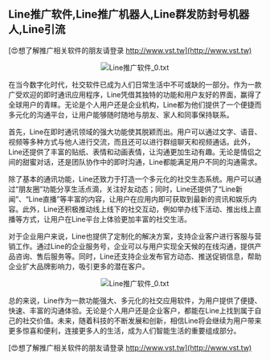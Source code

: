 ## **Line推广软件,Line推广机器人,Line群发防封号机器人,Line引流**

[😍想了解推广相关软件的朋友请登录 http://www.vst.tw](http://www.vst.tw)

 <center><img src="https://vst.tw/MP4/tuiguang/png/2.png" alt="Line推广软件_0.txt"></center>

在当今数字化时代，社交软件已成为人们日常生活中不可或缺的一部分。作为一款广受欢迎的即时通讯应用程序，Line凭借其独特的功能和用户友好的界面，赢得了全球用户的青睐。无论是个人用户还是企业机构，Line都为他们提供了一个便捷而多元化的沟通平台，让用户能够随时随地与朋友、家人和同事保持联系。

首先，Line在即时通讯领域的强大功能使其脱颖而出。用户可以通过文字、语音、视频等多种方式与他人进行交流，而且还可以进行群组聊天和视频通话。此外，Line还提供了丰富的贴纸、表情和动画表情，让沟通更加生动有趣。无论是情侣之间的甜蜜对话，还是团队协作中的即时沟通，Line都能满足用户不同的沟通需求。

除了基本的通讯功能，Line还致力于打造一个多元化的社交生态系统。用户可以通过“朋友圈”功能分享生活点滴，关注好友动态；同时，Line还提供了“Line新闻”、“Line直播”等丰富的内容，让用户在应用内即可获取到最新的资讯和娱乐内容。此外，Line还积极推动线上线下的社交互动，例如举办线下活动、推出线上直播等方式，让用户在Line平台上体验更加丰富的社交生活。

对于企业用户来说，Line也提供了定制化的解决方案，支持企业客户进行客服与营销工作。通过Line的企业服务号，企业可以与用户实现全天候的在线沟通，提供产品咨询、售后服务等。同时，Line还支持企业发布官方动态、推送促销信息，帮助企业扩大品牌影响力，吸引更多的潜在客户。

 <center><img src="https://vst.tw/MP4/tuiguang/png/2.png" alt="Line推广软件_0.txt"></center>

总的来说，Line作为一款功能强大、多元化的社交应用软件，为用户提供了便捷、快速、丰富的沟通体验。无论是个人用户还是企业客户，都能在Line上找到属于自己的社交价值。未来，随着科技的不断发展和创新，相信Line将会继续为用户带来更多惊喜和便利，连接更多人的生活，成为人们智能生活的重要组成部分。

[😍想了解推广相关软件的朋友请登录 http://www.vst.tw](http://www.vst.tw)



